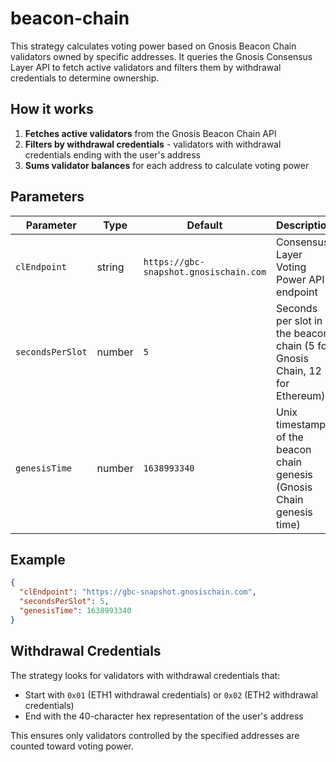 # beacon-chain

This strategy calculates voting power based on Gnosis Beacon Chain validators owned by specific addresses. It queries the Gnosis Consensus Layer API to fetch active validators and filters them by withdrawal credentials to determine ownership.

## How it works

1. **Fetches active validators** from the Gnosis Beacon Chain API
2. **Filters by withdrawal credentials** - validators with withdrawal credentials ending with the user's address
3. **Sums validator balances** for each address to calculate voting power

## Parameters

| Parameter | Type | Default | Description |
|-----------|------|---------|-------------|
| `clEndpoint` | string | `https://gbc-snapshot.gnosischain.com` | Consensus Layer Voting Power API endpoint |
| `secondsPerSlot` | number | `5` | Seconds per slot in the beacon chain (5 for Gnosis Chain, 12 for Ethereum) |
| `genesisTime` | number | `1638993340` | Unix timestamp of the beacon chain genesis (Gnosis Chain genesis time) |

## Example

```json
{
  "clEndpoint": "https://gbc-snapshot.gnosischain.com", 
  "secondsPerSlot": 5,
  "genesisTime": 1638993340
}
```

## Withdrawal Credentials

The strategy looks for validators with withdrawal credentials that:
- Start with `0x01` (ETH1 withdrawal credentials) or `0x02` (ETH2 withdrawal credentials)
- End with the 40-character hex representation of the user's address

This ensures only validators controlled by the specified addresses are counted toward voting power.